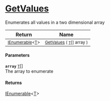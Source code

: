 # [GetValues](./ArrayExtension--GetValues.md)

Enumerates all values in a two dimensional array

| Return | Name | 
| --- | --- | 
| <sub>[IEnumerable](https://docs.microsoft.com/en-us/dotnet/api/System.Collections.Ienumerable)\<[T](./ArrayExtension--GetValues.md)></sub> | <sub>[GetValues](./ArrayExtension--GetValues.md) ( [`T`](./ArrayExtension--GetValues.md)[] array )</sub> | 


#### Parameters
**`array`**  [`T`](./ArrayExtension--GetValues.md)[]<br>The array to enumerate
#### Returns
[IEnumerable](https://docs.microsoft.com/en-us/dotnet/api/System.Collections.Ienumerable)\<[T](./ArrayExtension--GetValues.md)><br>
